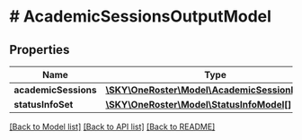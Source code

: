 # # AcademicSessionsOutputModel

## Properties

Name | Type | Description | Notes
------------ | ------------- | ------------- | -------------
**academicSessions** | [**\SKY\OneRoster\Model\AcademicSessionModel[]**](AcademicSessionModel.md) |  | [optional]
**statusInfoSet** | [**\SKY\OneRoster\Model\StatusInfoModel[]**](StatusInfoModel.md) |  | [optional]

[[Back to Model list]](../../README.md#models) [[Back to API list]](../../README.md#endpoints) [[Back to README]](../../README.md)
